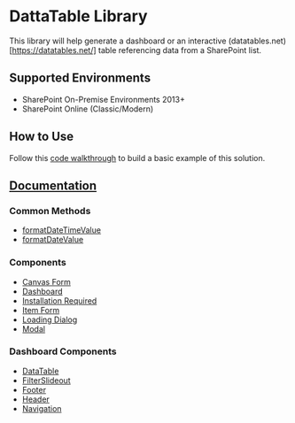# DattaTable Library

This library will help generate a dashboard or an interactive (datatables.net)[https://datatables.net/] table referencing data from a SharePoint list.

## Supported Environments

* SharePoint On-Premise Environments 2013+
* SharePoint Online (Classic/Modern)

## How to Use

Follow this [code walkthrough](https://github.com/gunjandatta/sp-dashboard/wiki) to build a basic example of this solution.

## [Documentation](https://datta-framework.github.io/dattatable/)

### Common Methods

* [formatDateTimeValue](https://datta-framework.github.io/dattatable/modules.html#formatDateTimeValue)
* [formatDateValue](https://datta-framework.github.io/dattatable/modules.html#formatDateValue)

### Components

* [Canvas Form](https://datta-framework.github.io/dattatable/classes/CanvasForm.html)
* [Dashboard](https://datta-framework.github.io/dattatable/classes/Dashboard.html)
* [Installation Required](https://datta-framework.github.io/dattatable/classes/InstallationRequired.html)
* [Item Form](https://datta-framework.github.io/dattatable/classes/ItemForm.html)
* [Loading Dialog](https://datta-framework.github.io/dattatable/classes/LoadingDialog.html)
* [Modal](https://datta-framework.github.io/dattatable/classes/Modal.html)

### Dashboard Components

* [DataTable](https://datta-framework.github.io/dattatable/classes/DataTable.html)
* [FilterSlideout](https://datta-framework.github.io/dattatable/classes/FilterSlideout.html)
* [Footer](https://datta-framework.github.io/dattatable/classes/Footer.html)
* [Header](https://datta-framework.github.io/dattatable/classes/Header.html)
* [Navigation](https://datta-framework.github.io/dattatable/classes/Navigation.html)